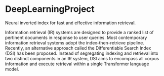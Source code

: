 # DeepLearningProject
Neural inverted index for fast and effective information retrieval.

Information retrieval (IR) systems are designed to provide a ranked list of pertinent documents in response to user queries. Most contemporary information retrieval systems adopt the index-then-retrieve pipeline. Recently, an alternative approach called the Differentiable Search Index (DSI) has been proposed. Instead of segregating indexing and retrieval into two distinct components in an IR system, DSI aims to encompass all corpus information and execute retrieval within a single Transformer language model.
